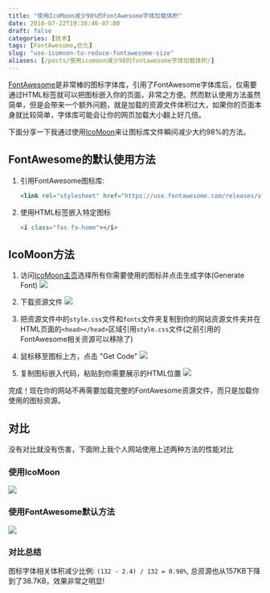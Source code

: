 ```yaml
---
title: "使用IcoMoon减少98%的FontAwesome字体加载体积"
date: 2018-07-22T19:38:46-07:00
draft: false
categories: [技术]
tags: [FontAwesome,优化]
slug: "use-icomoon-to-reduce-fontawesome-size"
aliases: [/posts/使用icomoon减少98的fontawesome字体加载体积/]
---
```


[FontAwesome](https://fontawesome.com)是非常棒的图标字体库，引用了FontAwesome字体库后，仅需要通过HTML标签就可以把图标嵌入你的页面，非常之方便。然而默认使用方法虽然简单，但是会带来一个额外问题，就是加载的资源文件体积过大，如果你的页面本身就比较简单，字体库可能会让你的网页加载大小翻上好几倍。

下面分享一下我通过使用[IcoMoon](https://icomoon.io)来让图标库文件瞬间减少大约98%的方法。

<!--more-->

## FontAwesome的默认使用方法

1. 引用FontAwesome图标库:

    ```html
    <link rel="stylesheet" href="https://use.fontawesome.com/releases/v5.1.1/css/all.css">
    ```

2. 使用HTML标签嵌入特定图标

    ```html
    <i class="fas fa-home"></i>
    ```

## IcoMoon方法

1. 访问[IcoMoon主页](https://icomoon.io/app/#/select)选择所有你需要使用的图标并点击生成字体(Generate Font)
   ![](https://s3-us-west-1.amazonaws.com/tonyxu-img/2018_07_22_20_13_05.png)

2. 下载资源文件
   ![](https://s3-us-west-1.amazonaws.com/tonyxu-img/2018_07_22_20_14_27.png)

3. 把资源文件中的`style.css`文件和`fonts`文件夹复制到你的网站资源文件夹并在HTML页面的`<head></head>`区域引用`style.css`文件(之前引用的FontAwesome相关资源可以移除了)

4. 鼠标移至图标上方，点击 "Get Code"
   ![](https://s3-us-west-1.amazonaws.com/tonyxu-img/2018_07_22_21_11_31.png)

5. 复制图标嵌入代码，粘贴到你需要展示的HTML位置
   ![](https://s3-us-west-1.amazonaws.com/tonyxu-img/2018_07_22_21_13_09.png)

完成！现在你的网站不再需要加载完整的FontAwesome资源文件，而只是加载你使用的图标资源。

## 对比

没有对比就没有伤害，下面附上我个人网站使用上述两种方法的性能对比

### 使用IcoMoon

![](https://s3-us-west-1.amazonaws.com/tonyxu-img/2018_07_22_22_15_58.png)

### 使用FontAwesome默认方法

![](https://s3-us-west-1.amazonaws.com/tonyxu-img/2018_07_22_22_05_23.png)

### 对比总结

图标字体相关体积减少比例: `(132 - 2.4) / 132 = 0.98%`, 总资源也从157KB下降到了38.7KB，效果非常之明显!